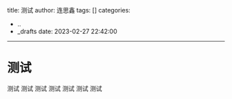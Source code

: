 title: 测试
author: 连思鑫
tags: []
categories:
  - ..
  - _drafts
date: 2023-02-27 22:42:00
---
# 测试
测试
测试
测试
测试
测试
测试
测试